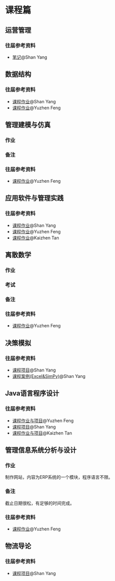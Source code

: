 # 课程篇

## 运营管理

### 往届参考资料

- [笔记](https://github.com/seanys/Operations-Management)@Shan Yang

## 数据结构

### 往届参考资料

- [课程作业](https://github.com/seanys/Data-Structure-Algoirthm-Tongji-SEM)@Shan Yang
- [课程作业](https://github.com/yuzhenfeng2002/Data-Structures-and-Algorithms)@Yuzhen Feng

## 管理建模与仿真

### 作业

### 备注

### 往届参考资料

- [课程作业](https://github.com/yuzhenfeng2002/Model-of-Supply-Chain-Anylogic)@Yuzhen Feng

## 应用软件与管理实践

### 往届参考资料

- [课程作业](https://github.com/seanys/Software-Development-Summer-Work)@Shan Yang
- [课程作业](https://github.com/yuzhenfeng2002/Django-Web-of-Study-Helper)@Yuzhen Feng
- [课程作业](https://github.com/tantansir/2023-Web-design-for-summer-semester)@Kaizhen Tan

## 离散数学

### 作业

### 考试

### 备注

### 往届参考资料

- [课程作业](https://github.com/yuzhenfeng2002/Discrete-Mathematics-Coding-Homework)@Yuzhen Feng

## 决策模拟

### 往届参考资料

- [课程项目](https://github.com/seanys/Boarding-Simulation)@Shan Yang
- [课程案例(Excel&SimPy)](https://github.com/seanys/Simulation-Notes)@Shan Yang

## Java语言程序设计

### 往届参考资料

- [课程作业与项目](https://github.com/yuzhenfeng2002/Java-Project-and-Homework)@Yuzhen Feng
- [课程项目](https://github.com/seanys/Java-Tongji-SEM)@Shan Yang
- [课程作业与项目](https://github.com/tantansir/2023-Java)@Kaizhen Tan

## 管理信息系统分析与设计

### 作业

制作网站，内容为ERP系统的一个模块，程序语言不限。

### 备注

截止日期很松，有足够的时间完成。

### 往届参考资料

- [课程作业](https://github.com/yuzhenfeng2002/Django-ERP-Material-Management)@Yuzhen Feng

## 物流导论

### 往届参考资料

- [课程项目](https://github.com/seanys/Use-anyLogistixPLE-to-Simulate-Flexible-Production-Networks)@Shan Yang
